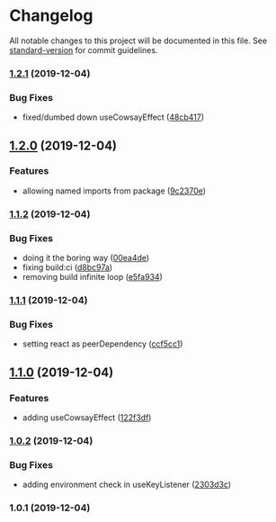 # Changelog

All notable changes to this project will be documented in this file. See [standard-version](https://github.com/conventional-changelog/standard-version) for commit guidelines.

### [1.2.1](https://github.com/jrhart08/npm-talk-standard-version/compare/v1.2.0...v1.2.1) (2019-12-04)


### Bug Fixes

* fixed/dumbed down useCowsayEffect ([48cb417](https://github.com/jrhart08/npm-talk-standard-version/commit/48cb4176c92a2bc388c9ac29b8810bd7e2f1ba95))

## [1.2.0](https://github.com/jrhart08/npm-talk-standard-version/compare/v1.1.2...v1.2.0) (2019-12-04)


### Features

* allowing named imports from package ([9c2370e](https://github.com/jrhart08/npm-talk-standard-version/commit/9c2370e0d85ef7b534ccc3b933fa84d2f8199a49))

### [1.1.2](https://github.com/jrhart08/npm-talk-standard-version/compare/v1.1.1...v1.1.2) (2019-12-04)


### Bug Fixes

* doing it the boring way ([00ea4de](https://github.com/jrhart08/npm-talk-standard-version/commit/00ea4de7dce6f1b1ff3801f8046d4ce33559c9ad))
* fixing build:ci ([d8bc97a](https://github.com/jrhart08/npm-talk-standard-version/commit/d8bc97a86a83dfdb57c7357ed3ad7813f1f06d4e))
* removing build infinite loop ([e5fa934](https://github.com/jrhart08/npm-talk-standard-version/commit/e5fa934e1855ec4f60c49174eb2b3873c11daa1e))

### [1.1.1](https://github.com/jrhart08/npm-talk-standard-version/compare/v1.1.0...v1.1.1) (2019-12-04)


### Bug Fixes

* setting react as peerDependency ([ccf5cc1](https://github.com/jrhart08/npm-talk-standard-version/commit/ccf5cc199ad1d8d404440884284655985cebb8eb))

## [1.1.0](https://github.com/jrhart08/npm-talk-standard-version/compare/v1.0.2...v1.1.0) (2019-12-04)


### Features

* adding useCowsayEffect ([122f3df](https://github.com/jrhart08/npm-talk-standard-version/commit/122f3df7d81d8245fbfed697e5a4929ec52a500f))

### [1.0.2](https://github.com/jrhart08/npm-talk-standard-version/compare/v1.0.1...v1.0.2) (2019-12-04)


### Bug Fixes

* adding environment check in useKeyListener ([2303d3c](https://github.com/jrhart08/npm-talk-standard-version/commit/2303d3c42b6a65b6adb89d8b39aac679a912d4f5))

### 1.0.1 (2019-12-04)
